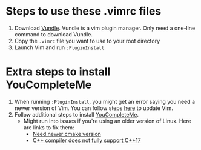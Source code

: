 # Steps to use these .vimrc files

1. Download [Vundle](https://github.com/VundleVim/Vundle.vim). Vundle is a vim plugin manager. Only need a one-line command to download Vundle.
2. Copy the `.vimrc` file you want to use to your root directory
3. Launch Vim and run `:PluginInstall`.

# Extra steps to install YouCompleteMe

1. When running `:PluginInstall`, you might get an error saying you need a newer version of Vim. You can follow steps [here](https://askubuntu.com/questions/406111/what-is-the-command-in-the-terminal-to-update-vim-on-ubuntu) to update Vim.
2. Follow additional steps to install [YouCompleteMe](https://github.com/ycm-core/YouCompleteMe#installation).
    - Might run into issues if you're using an older version of Linux. Here are links to fix them:
        - [Need newer cmake version](https://askubuntu.com/questions/829310/how-to-upgrade-cmake-in-ubuntu)
        - [C++ compiler does not fully support C++17](https://stackoverflow.com/questions/65284572/your-c-compiler-does-not-fully-support-c17)
